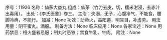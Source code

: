 序号：11926
名称：仙茅大益丸
组成：仙茅（竹刀去皮，切，糯米泔浸，去赤汁出毒用）。
出处：《李氏医鉴》卷三。
主治：失溺，无子，心腹冷气，不能食，腰脚冷痹，不能行。
加减：None
功效：助命火，益阳道，明耳目，补虚劳。
用法用量：阴干蜜丸。酒服。
制备方法：None
临床应用：None
各家论述：None
用药禁忌：相火盛者忌服；制丸时忌铁；禁食牛乳、牛肉。
附注：None
